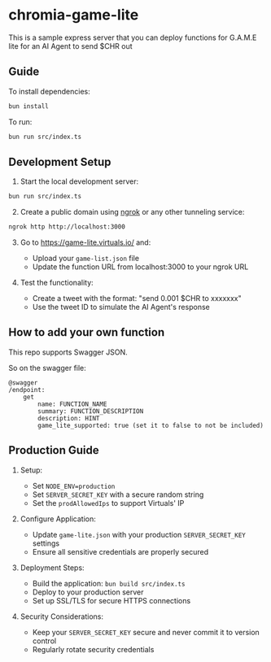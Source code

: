 # chromia-game-lite

This is a sample express server that you can deploy functions for G.A.M.E lite for an AI Agent to send $CHR out

## Guide

To install dependencies:

```bash
bun install
```

To run:

```bash
bun run src/index.ts
```

## Development Setup

1. Start the local development server:
```bash
bun run src/index.ts
```

2. Create a public domain using [ngrok](https://download.ngrok.com) or any other tunneling service:

```bash
ngrok http http://localhost:3000
```

3. Go to https://game-lite.virtuals.io/ and:
   - Upload your `game-list.json` file
   - Update the function URL from localhost:3000 to your ngrok URL

4. Test the functionality:
   - Create a tweet with the format: "send 0.001 $CHR to xxxxxxx"
   - Use the tweet ID to simulate the AI Agent's response


## How to add your own function

This repo supports Swagger JSON.

So on the swagger file:

```
@swagger
/endpoint:
    get
        name: FUNCTION_NAME
        summary: FUNCTION_DESCRIPTION
        description: HINT
        game_lite_supported: true (set it to false to not be included)
```

## Production Guide

1. Setup:
   - Set `NODE_ENV=production`
   - Set `SERVER_SECRET_KEY` with a secure random string
   - Set the `prodAllowedIps` to support Virtuals' IP
   
2. Configure Application:
   - Update `game-lite.json` with your production `SERVER_SECRET_KEY` settings
   - Ensure all sensitive credentials are properly secured
   
3. Deployment Steps:
   - Build the application: `bun build src/index.ts`
   - Deploy to your production server
   - Set up SSL/TLS for secure HTTPS connections
   
4. Security Considerations:
   - Keep your `SERVER_SECRET_KEY` secure and never commit it to version control
   - Regularly rotate security credentials
